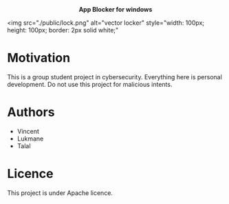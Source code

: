 <div align="center">
	<b>
  	App Blocker for windows
	</b>
</div>

<img 
	src="./public/lock.png" 
	alt="vector locker" 
	style="width: 100px; height: 100px; border: 2px solid white;"
></img>

# Motivation

This is a group student project in cybersecurity. Everything here is personal development. Do not use this project for malicious intents.

# Authors

- Vincent
- Lukmane
- Talal

# Licence

This project is under Apache licence.


